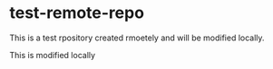 # test-remote-repo
This is a test rpository created rmoetely and will be modified locally.

This is modified locally